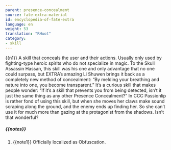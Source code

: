 ```yaml
---
parent: presence-concealment
source: fate-extra-material
id: encyclopedia-of-fate-extra
language: en
weight: 53
translation: "RHuot"
category:
- skill
---
```


{{n1}}
A skill that conceals the user and their actions. Usually only used by fighting-type heroic spirits who do not specialize in magic.
To the Skull Assassin Hassan, this skill was his one and only advantage that no one could surpass, but EXTRA’s amazing Li Shuwen brings it back as a completely new method of concealment:
“By melding your breathing and nature into one, you become transparent.”
It’s a curious skill that makes people wonder:
“If it’s a skill that prevents you from being detected, isn’t it just the same thing as any other Presence Concealment?”
In CCC Passionlip is rather fond of using this skill, but when she moves her claws make sound scraping along the ground, and the enemy ends up finding her. So she can’t use it for much more than gazing at the protagonist from the shadows. Isn’t that wonderful?

##### {{notes}}

1. {{note1}} Officially localized as Obfuscation.
